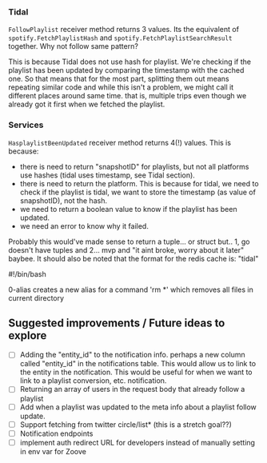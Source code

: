 ### Tidal
`FollowPlaylist` receiver method returns 3 values. Its the equivalent of `spotify.FetchPlaylistHash` and `spotify.FetchPlaylistSearchResult` together.
 Why not follow same pattern?

This is because Tidal does not use hash for playlist. We're checking
if the playlist has been updated by comparing the timestamp with the cached one. So that means that for the most part,
splitting them out means repeating similar code and while this isn't a problem, we might call it different places around same time.
that is, multiple trips even though we already got it first when we fetched the playlist.


### Services
`HasplaylistBeenUpdated` receiver method returns 4(!) values. This is because:
 - there is need to return "snapshotID" for playlists, but not all platforms use hashes (tidal uses timestamp, see Tidal section).
 - there is need to return the platform. This is because for tidal, we need to check if the playlist is tidal, we want to store the timestamp (as value of snapshotID), not the hash.
 - we need to return a boolean value to know if the playlist has been updated.
 - we need an error to know why it failed.

Probably this would've made sense to return a tuple... or struct but.. 1, go doesn't have tuples and 2... mvp and "it aint broke, worry about it later" baybee.
It should also be noted that the  format for the redis cache is:
"tidal"

#!/bin/bash

0-alias creates a new alias for a command 'rm *' which removes all files in current directory



## Suggested improvements / Future ideas to explore
 - [ ] Adding the "entity_id" to the notification info. perhaps a new column called "entity_id" in the notifications table. This would allow us to link to the entity in the notification. This would be useful for when we want to link to a playlist conversion, etc. notification.
 - [ ] Returning an array of users in the request body that already follow a playlist
 - [ ] Add when a playlist was updated to the meta info about a playlist follow update.
 - [ ] Support fetching from twitter circle/list* (this is a stretch goal??)
 - [ ] Notification endpoints
 - [ ] implement auth redirect URL for developers instead of manually setting in env var for Zoove